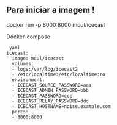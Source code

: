 

## Para iniciar a imagem !

docker run -p 8000:8000 moul/icecast

 
Docker-compose

```
 yaml
icecast:
  image: moul/icecast
  volumes:
  - logs:/var/log/icecast2
  - /etc/localtime:/etc/localtime:ro
  environment:
  - ICECAST_SOURCE_PASSWORD=aaa
  - ICECAST_ADMIN_PASSWORD=bbb
  - ICECAST_PASSWORD=ccc
  - ICECAST_RELAY_PASSWORD=ddd
  - ICECAST_HOSTNAME=noise.example.com
  ports:
  - 8000:8000
```


